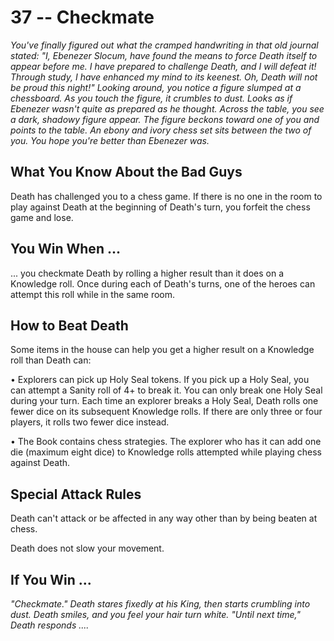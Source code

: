 # 37 -- Checkmate

_You've finally figured out what the cramped handwriting in that old journal stated:_
_"I, Ebenezer Slocum, have found the means to force Death itself to appear before me. I have prepared to challenge Death, and I will defeat it! Through study, I have enhanced my mind to its keenest. Oh, Death will not be proud this night!"_
_Looking around, you notice a figure slumped at a chessboard. As you touch the figure, it crumbles to dust. Looks as if Ebenezer wasn't quite as prepared as he thought._
_Across the table, you see a dark, shadowy figure appear. The figure beckons toward one of you and points to the table. An ebony and ivory chess set sits between the two of you._
_You hope you're better than Ebenezer was._

## What You Know About the Bad Guys

Death has challenged you to a chess game. If there is no one in the room to play against Death at the beginning of Death's turn, you forfeit the chess game and lose.

## You Win When ...

... you checkmate Death by rolling a higher result than it does on a Knowledge roll. Once during each of Death's turns, one of the heroes can attempt this roll while in the same room.

## How to Beat Death

Some items in the house can help you get a higher result on a Knowledge roll than Death can:

• Explorers can pick up Holy Seal tokens. If you pick up a Holy Seal, you can attempt a Sanity roll of 4+ to break it. You can only break one Holy Seal during your turn. Each time an explorer breaks a Holy Seal, Death rolls one fewer dice on its subsequent Knowledge rolls. If there are only three or four players, it rolls two fewer dice instead.

• The Book contains chess strategies. The explorer who has it can add one die (maximum eight dice) to Knowledge rolls attempted while playing chess against Death.

## Special Attack Rules

Death can't attack or be affected in any way other than by being beaten at chess.

Death does not slow your movement.

## If You Win ...

_"Checkmate."_
_Death stares fixedly at his King, then starts crumbling into dust. Death smiles, and you feel your hair turn white._
_"Until next time," Death responds ...._